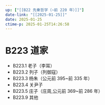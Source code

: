 ```yaml
---
up: ["[[B22 先秦哲学（~前 220 年）]]"]
date-link: "[[2025-01-25]]"
date: 2025-01-25
ctime-p: 2025-01-25T14:26:58
---
```


# B223 道家

- B223.1 老子（李耳）
- B223.2 列子（列御寇）
- B223.3 杨朱（公元前 395~前 335 年）
- B223.4 关尹子
- B223.5 庄子（庄周,公元前 369~前 286 年）
- B223.9 其他
